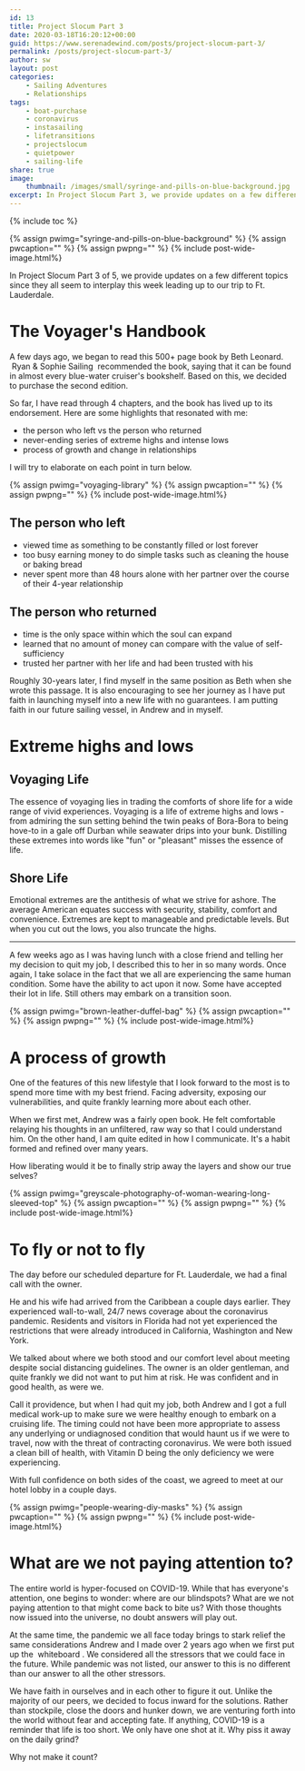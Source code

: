 ```yaml
---
id: 13
title: Project Slocum Part 3
date: 2020-03-18T16:20:12+00:00
guid: https://www.serenadewind.com/posts/project-slocum-part-3/
permalink: /posts/project-slocum-part-3/
author: sw
layout: post
categories:
    - Sailing Adventures
    - Relationships
tags:
    - boat-purchase
    - coronavirus
    - instasailing
    - lifetransitions
    - projectslocum
    - quietpower
    - sailing-life
share: true
image:
    thumbnail: /images/small/syringe-and-pills-on-blue-background.jpg 
excerpt: In Project Slocum Part 3, we provide updates on a few different topics since they all seem to interplay this week leading up to our trip to Ft. Lauderdale.
---
```

{% include toc %}

{% assign pwimg="syringe-and-pills-on-blue-background" %}
{% assign pwcaption="" %}
{% assign pwpng="" %}
{% include post-wide-image.html%}

In Project Slocum Part 3 of 5, we provide updates on a few different topics since they all seem to interplay this week leading up to our trip to Ft. Lauderdale.

# The Voyager's Handbook

A few days ago, we began to read this 500+ page book by Beth Leonard.  Ryan & Sophie Sailing  recommended the book, saying that it can be found in almost every blue-water cruiser's bookshelf. Based on this, we decided to purchase the second edition.

So far, I have read through 4 chapters, and the book has lived up to its endorsement. Here are some highlights that resonated with me:

- the person who left vs the person who returned
- never-ending series of extreme highs and intense lows
- process of growth and change in relationships

I will try to elaborate on each point in turn below.

{% assign pwimg="voyaging-library" %}
{% assign pwcaption="" %}
{% assign pwpng="" %}
{% include post-wide-image.html%}


## The person who left

- viewed time as something to be constantly filled or lost forever
- too busy earning money to do simple tasks such as cleaning the house or baking bread
- never spent more than 48 hours alone with her partner over the course of their 4-year relationship

## The person who returned

- time is the only space within which the soul can expand
- learned that no amount of money can compare with the value of self-sufficiency
- trusted her partner with her life and had been trusted with his

Roughly 30-years later, I find myself in the same position as Beth when she wrote this passage. It is also encouraging to see her journey as I have put faith in launching myself into a new life with no guarantees. I am putting faith in our future sailing vessel, in Andrew and in myself. 

# Extreme highs and lows

## Voyaging Life

The essence of voyaging lies in trading the comforts of shore life for a wide range of vivid experiences. Voyaging is a life of extreme highs and lows - from admiring the sun setting behind the twin peaks of Bora-Bora to being hove-to in a gale off Durban while seawater drips into your bunk. Distilling these extremes into words like "fun" or "pleasant" misses the essence of life.

## Shore Life

Emotional extremes are the antithesis of what we strive for ashore. The average American equates success with security, stability, comfort and convenience. Extremes are kept to manageable and predictable levels. But when you cut out the lows, you also truncate the highs.

---

A few weeks ago as I was having lunch with a close friend and telling her my decision to quit my job, I described this to her in so many words. Once again, I take solace in the fact that we all are experiencing the same human condition. Some have the ability to act upon it now. Some have accepted their lot in life. Still others may embark on a transition soon.

{% assign pwimg="brown-leather-duffel-bag" %}
{% assign pwcaption="" %}
{% assign pwpng="" %}
{% include post-wide-image.html%}


# A process of growth

One of the features of this new lifestyle that I look forward to the most is to spend more time with my best friend. Facing adversity, exposing our vulnerabilities, and quite frankly learning more about each other.

When we first met, Andrew was a fairly open book. He felt comfortable relaying his thoughts in an unfiltered, raw way so that I could understand him. On the other hand, I am quite edited in how I communicate. It's a habit formed and refined over many years.

How liberating would it be to finally strip away the layers and show our true selves? 

{% assign pwimg="greyscale-photography-of-woman-wearing-long-sleeved-top" %}
{% assign pwcaption="" %}
{% assign pwpng="" %}
{% include post-wide-image.html%}


# To fly or not to fly

The day before our scheduled departure for Ft. Lauderdale, we had a final call with the owner. 

He and his wife had arrived from the Caribbean a couple days earlier. They experienced wall-to-wall, 24/7 news coverage about the coronavirus pandemic. Residents and visitors in Florida had not yet experienced the restrictions that were already introduced in California, Washington and New York. 

We talked about where we both stood and our comfort level about meeting despite social distancing guidelines. The owner is an older gentleman, and quite frankly we did not want to put him at risk. He was confident and in good health, as were we. 

Call it providence, but when I had quit my job, both Andrew and I got a full medical work-up to make sure we were healthy enough to embark on a cruising life. The timing could not have been more appropriate to assess any underlying or undiagnosed condition that would haunt us if we were to travel, now with the threat of contracting coronavirus. We were both issued a clean bill of health, with Vitamin D being the only deficiency we were experiencing.

With full confidence on both sides of the coast, we agreed to meet at our hotel lobby in a couple days. 

{% assign pwimg="people-wearing-diy-masks" %}
{% assign pwcaption="" %}
{% assign pwpng="" %}
{% include post-wide-image.html%}


# What are we not paying attention to?

The entire world is hyper-focused on COVID-19. While that has everyone's attention, one begins to wonder: where are our blindspots? What are we not paying attention to that might come back to bite us? With those thoughts now issued into the universe, no doubt answers will play out.

At the same time, the pandemic we all face today brings to stark relief the same considerations Andrew and I made over 2 years ago when we first put up the  whiteboard . We considered all the stressors that we could face in the future. While pandemic was not listed, our answer to this is no different than our answer to all the other stressors.

We have faith in ourselves and in each other to figure it out. Unlike the majority of our peers, we decided to focus inward for the solutions. Rather than stockpile, close the doors and hunker down, we are venturing forth into the world without fear and accepting fate. If anything, COVID-19 is a reminder that life is too short. We only have one shot at it. Why piss it away on the daily grind? 

Why not make it count? 